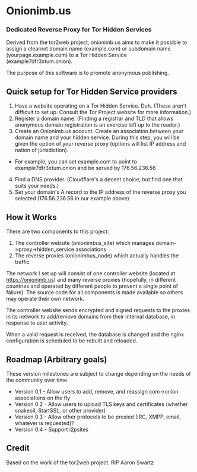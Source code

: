 # Onionimb.us
### Dedicated Reverse Proxy for Tor Hidden Services
Derived from the tor2web project, onionimb.us aims to make it possible to assign a clearnet domain name (example.com) or subdomain name (yourpage.example.com) to a Tor Hidden Service (example7dfr3xtum.onion).

The purpose of this software is to promote anonymous publishing.
## Quick setup for Tor Hidden Service providers
1. Have a website operating on a Tor Hidden Service. Duh. (These aren't difficult to set up. Consult the Tor Project website for more information.)
2. Register a domain name. (Finding a registrar and TLD that allows anonymous domain registration is an exercise left up to the reader.)
3. Create an Onionimb.us account. Create an association between your domain name and your hidden service. During this step, you will be given the option of your reverse proxy (options will list IP address and nation of jurisdiction).
  * For example, you can set example.com to point to example7dfr3xtum.onion and be served by 176.56.236.56
4. Find a DNS provider. (Cloudflare's a decent choice, but find one that suits your needs.)
5. Set your domain's A record to the IP address of the reverse proxy you selected (176.56.236.56 in our example above)

## How it Works
There are two components to this project:

1. The controller website (onionimbus_site) which manages domain->proxy->hidden_service associations
2. The reverse proxies (onionimbus_node) which actually handles the traffic

The network I set up will consist of one controller website (located at https://onionimb.us) and many reverse proxies (hopefully, in different countries and operated by different people to prevent a single point of failure). The source code for all components is made available so others may operate their own network.

The controller website sends encrypted and signed requests to the proxies in its network to add/remove domains from their internal database, in response to user activity.

When a valid request is received, the database is changed and the nginx configuration is scheduled to be rebuilt and reloaded.

## Roadmap (Arbitrary goals)
These version milestones are subject to change depending on the needs of the community over time. 
* Version 0.1 - Allow users to add, remove, and reassign com->onion associations on the fly
* Version 0.2 - Allow users to upload TLS keys and certificates (whether snakeoil, StartSSL, or other provider)
* Version 0.3 - Allow other protocols to be proxied (IRC, XMPP, email, whatever is requested)?
* Version 0.4 - Support i2psites

## Credit
Based on the work of the tor2web project. RIP Aaron Swartz